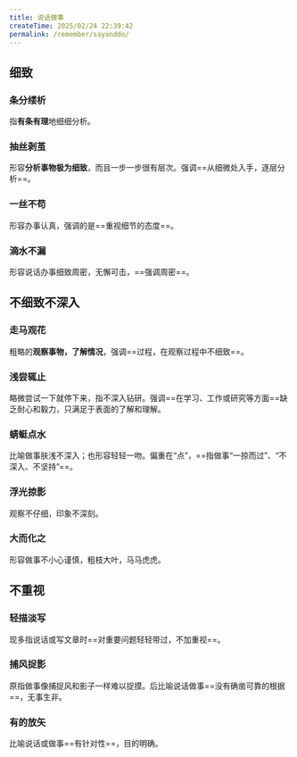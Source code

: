 ```yaml
---
title: 说话做事
createTime: 2025/02/24 22:39:42
permalink: /remember/sayanddo/
---
```


## 细致

### 条分缕析
指**有条有理**地细细分析。

### 抽丝剥茧
形容**分析事物极为细致**，而且一步一步很有层次。强调==从细微处入手，逐层分析==。

### 一丝不苟
形容办事认真，强调的是==重视细节的态度==。

### 滴水不漏
形容说话办事细致周密，无懈可击，==强调周密==。

## 不细致不深入

### 走马观花
粗略的**观察事物，了解情况**，强调==过程，在观察过程中不细致==。

### 浅尝辄止
略微尝试一下就停下来，指不深入钻研。强调==在学习、工作或研究等方面==缺乏耐心和毅力，只满足于表面的了解和理解。

### 蜻蜓点水
比喻做事肤浅不深入；也形容轻轻一吻。偏重在“点”，==指做事“一掠而过”、“不深入、不坚持”==。

### 浮光掠影
观察不仔细，印象不深刻。

### 大而化之
形容做事不小心谨慎，粗枝大叶，马马虎虎。



## 不重视

### 轻描淡写
现多指说话或写文章时==对重要问题轻轻带过，不加重视==。



### 捕风捉影
原指做事像捕捉风和影子一样难以捉摸。后比喻说话做事==没有确凿可靠的根据==，无事生非。


### 有的放矢

比喻说话或做事==有针对性==，目的明确。







